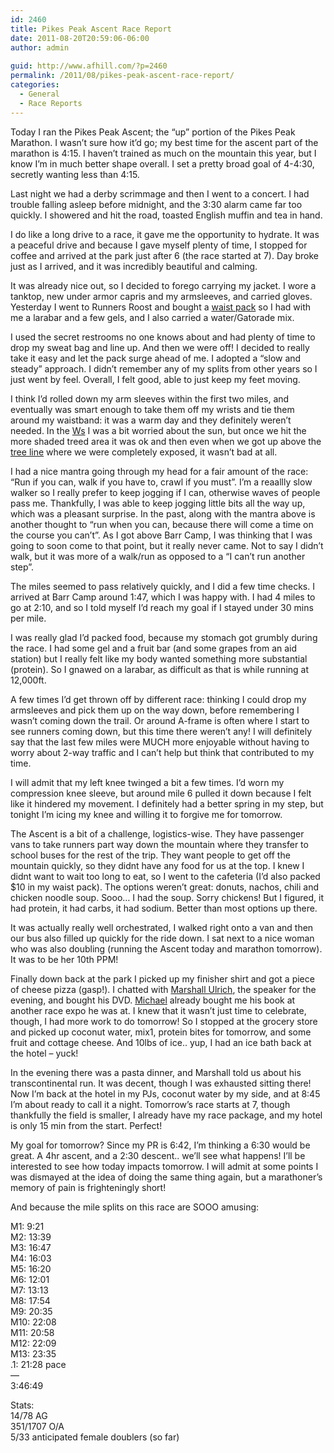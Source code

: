 ```yaml
---
id: 2460
title: Pikes Peak Ascent Race Report
date: 2011-08-20T20:59:06-06:00
author: admin
  
guid: http://www.afhill.com/?p=2460
permalink: /2011/08/pikes-peak-ascent-race-report/
categories:
  - General
  - Race Reports
---
```

Today I ran the Pikes Peak Ascent; the &#8220;up&#8221; portion of the Pikes Peak Marathon. I wasn&#8217;t sure how it&#8217;d go; my best time for the ascent part of the marathon is 4:15. I haven&#8217;t trained as much on the mountain this year, but I know I&#8217;m in much better shape overall. I set a pretty broad goal of 4-4:30, secretly wanting less than 4:15.

Last night we had a derby scrimmage and then I went to a concert. I had trouble falling asleep before midnight, and the 3:30 alarm came far too quickly. I showered and hit the road, toasted English muffin and tea in hand.

I do like a long drive to a race, it gave me the opportunity to hydrate. It was a peaceful drive and because I gave myself plenty of time, I stopped for coffee and arrived at the park just after 6 (the race started at 7). Day broke just as I arrived, and it was incredibly beautiful and calming.

It was already nice out, so I decided to forego carrying my jacket. I wore a tanktop, new under armor capris and my armsleeves, and carried gloves. Yesterday I went to Runners Roost and bought a [waist pack](http://www.amphipod.com/products/holders/music/-electronics/airflow-lite) so I had with me a larabar and a few gels, and I also carried a water/Gatorade mix.

I used the secret restrooms no one knows about and had plenty of time to drop my sweat bag and line up. And then we were off! I decided to really take it easy and let the pack surge ahead of me. I adopted a &#8220;slow and steady&#8221; approach. I didn&#8217;t remember any of my splits from other years so I just went by feel. Overall, I felt good, able to just keep my feet moving.

I think I&#8217;d rolled down my arm sleeves within the first two miles, and eventually was smart enough to take them off my wrists and tie them around my waistband: it was a warm day and they definitely weren&#8217;t needed. In the [Ws](http://www.skyrunner.com/ppcourse.htm#Ws) I was a bit worried about the sun, but once we hit the more shaded treed area it was ok and then even when we got up above the [tree line](http://www.skyrunner.com/ppcourse.htm#Tree) where we were completely exposed, it wasn&#8217;t bad at all. 

I had a nice mantra going through my head for a fair amount of the race: &#8220;Run if you can, walk if you have to, crawl if you must&#8221;. I&#8217;m a reaallly slow walker so I really prefer to keep jogging if I can, otherwise waves of people pass me. Thankfully, I was able to keep jogging little bits all the way up, which was a pleasant surprise. In the past, along with the mantra above is another thought to &#8220;run when you can, because there will come a time on the course you can&#8217;t&#8221;. As I got above Barr Camp, I was thinking that I was going to soon come to that point, but it really never came. Not to say I didn&#8217;t walk, but it was more of a walk/run as opposed to a &#8220;I can&#8217;t run another step&#8221;. 

The miles seemed to pass relatively quickly, and I did a few time checks. I arrived at Barr Camp around 1:47, which I was happy with. I had 4 miles to go at 2:10, and so I told myself I&#8217;d reach my goal if I stayed under 30 mins per mile. 

I was really glad I&#8217;d packed food, because my stomach got grumbly during the race. I had some gel and a fruit bar (and some grapes from an aid station) but I really felt like my body wanted something more substantial (protein). So I gnawed on a larabar, as difficult as that is while running at 12,000ft. 

A few times I&#8217;d get thrown off by different race: thinking I could drop my armsleeves and pick them up on the way down, before remembering I wasn&#8217;t coming down the trail. Or around A-frame is often where I start to see runners coming down, but this time there weren&#8217;t any! I will definitely say that the last few miles were MUCH more enjoyable without having to worry about 2-way traffic and I can&#8217;t help but think that contributed to my time. 

I will admit that my left knee twinged a bit a few times. I&#8217;d worn my compression knee sleeve, but around mile 6 pulled it down because I felt like it hindered my movement. I definitely had a better spring in my step, but tonight I&#8217;m icing my knee and willing it to forgive me for tomorrow. 

The Ascent is a bit of a challenge, logistics-wise. They have passenger vans to take runners part way down the mountain where they transfer to school buses for the rest of the trip. They want people to get off the mountain quickly, so they didnt have any food for us at the top. I knew I didnt want to wait too long to eat, so I went to the cafeteria (I&#8217;d also packed $10 in my waist pack). The options weren&#8217;t great: donuts, nachos, chili and chicken noodle soup. Sooo&#8230; I had the soup. Sorry chickens! But I figured, it had protein, it had carbs, it had sodium. Better than most options up there. 

It was actually really well orchestrated, I walked right onto a van and then our bus also filled up quickly for the ride down. I sat next to a nice woman who was also doubling (running the Ascent today and marathon tomorrow). It was to be her 10th PPM! 

Finally down back at the park I picked up my finisher shirt and got a piece of cheese pizza (gasp!). I chatted with [Marshall Ulrich](http://www.marshallulrich.com), the speaker for the evening, and bought his DVD. [Michael](http://www.krotscheck.net) already bought me his book at another race expo he was at. I knew that it wasn&#8217;t just time to celebrate, though, I had more work to do tomorrow! So I stopped at the grocery store and picked up coconut water, mix1, protein bites for tomorrow, and some fruit and cottage cheese. And 10lbs of ice.. yup, I had an ice bath back at the hotel &#8211; yuck!

In the evening there was a pasta dinner, and Marshall told us about his transcontinental run. It was decent, though I was exhausted sitting there! Now I&#8217;m back at the hotel in my PJs, coconut water by my side, and at 8:45 I&#8217;m about ready to call it a night. Tomorrow&#8217;s race starts at 7, though thankfully the field is smaller, I already have my race package, and my hotel is only 15 min from the start. Perfect!

My goal for tomorrow? Since my PR is 6:42, I&#8217;m thinking a 6:30 would be great. A 4hr ascent, and a 2:30 descent.. we&#8217;ll see what happens! I&#8217;ll be interested to see how today impacts tomorrow. I will admit at some points I was dismayed at the idea of doing the same thing again, but a marathoner&#8217;s memory of pain is frighteningly short!

And because the mile splits on this race are SOOO amusing:

M1: 9:21  
M2: 13:39  
M3: 16:47  
M4: 16:03  
M5: 16:20  
M6: 12:01  
M7: 13:13  
M8: 17:54  
M9: 20:35  
M10: 22:08  
M11: 20:58  
M12: 22:09  
M13: 23:35  
.1: 21:28 pace  
&#8212;  
3:46:49

Stats:  
14/78 AG  
351/1707 O/A  
5/33 anticipated female doublers (so far)